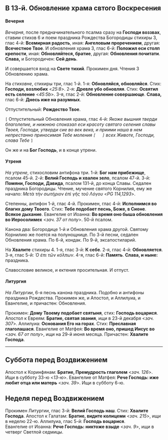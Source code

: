 
## В 13-й. Обновление храма свтого Воскресения

#### Вечерня

*Вечерня*, после предначинательного псалма сразу на **Господи воззвах**, ставим стихов 6 
и поем праздника Рождества Богородицы стихиры 3, глас 4-й: **Всемирная радость**, иная: 
**Ангеловым проречением**, другая: **Всечестное Твое**. И обновления храма 3, глас 6-й: 
**Положил еси столп крепости**, иная: **Обновляйтеся, братие**, другая: **Обновления почитати**.
**Слава,** и Богородичен: **Сей день**. 

И совершается вход на **Свете тихий**. Прокимен дня. Чтения 3 Обновлению храма.

На *стиховне*, стихиры три, глас 1-й. 1-я: **Обновляйся, обновляйся**. 
Стих: **Господи, возлюбих** <*25:8*>. 2-я: **Древле убо обновляя**. 
Стих: **Освятил есть селение** <*45:5b*>. 3-я, глас 2-й: **Обновление совершающе**. 
**Слава,** глас 6-й: **Днесь иже на разумных**.  

Отпустительный: **Рождество Твое**.

`[` Отпустительный Обновления храма, глас 4-й: *Якоже вышния тверди благолепие, и 
нижнюю споказал еси красоту святаго селения славы Твоея, Господи, утверди сие во век 
века, и приими наша в нем непрестанно приносимая Тебе моления `[   ]` всех Животе, Господи, 
слава Тебе* `]`

Он же и на **Бог Господь**, и в конце утрени.

#### Утреня

*На утрене*, стихословим антифона три. 1-й: **Бог нам прибежище**, псалом 45-й. 
2-й: **Велий Господь и хвален зело**, псалом 47-й. 3-й: **Помяни, Господи, Давида**, 
псалом 131-й, до конца Славы. Седален праздника Богородицы. Чтение, мучение святого 
Корнилия, ему же начало: *Μετὰ τὴν σωτήριον ἐπὶ γῆς τοῦ Λόγου* <*PG 114,1293*>. 

Степенны, антифон 1-й, глас 4-й. Прокимен, глас 4-й: **Исполнимся во благих дому Твоего**. 
Стих: **Тебе подобает песнь, Боже, в Сионе**. **Всякое дыхание**. 
Евангелие от Иоанна: **Во время оно быша обновления во Иеросолимех** <*зач. 37 от полу*>. 
50-й псалом. 

Канона два: Богородице 1-й и Обновления храма другой. Святому Корнилию же поется на 
полунощнице. 
По 3-й песни, седален Обновления храма. По 6-й, кондак. По 9-й, эксапостиларий. 

На **Хвалите** стихиры 4. 1-я, глас 3-й: **К себе**. 2-я, глас 4-й: **Обновляется**. 
3-я, глас 5-й: *Ὁ ἐπι τῶν κόλπων*. 4-я, глас 6-й: **Память**. **Слава, и ныне:** праздника.

Славословие великое, и ектения просительная. И отпуст.

#### Литургия

*На Литургии*, 6-я песнь канона праздника. Подобно и антифоны праздника Рождества. 
Прокимен же, и Апостол, и Аллилуиа, и Евангелие, и причастен: Обновления.
 
Прокимен: **Дому Твоему подобает святыня**, стих: **Господь воцарися**. 
Апостол к Евреям: **Братие, святая звания**, ищи в 23-й декабря <*зач. 307*>. 
Аллилуиа: **Основания Его на горах**. Стих: **Преславная глаголашася**. 
Евангелие от Матфея: **Во время оно, пришед Иисус во** <*зач. 67 от полу*>, ищи на 
29-й июня месяца.
Причастен: **Хвалите Господа**.

---

## Суббота перед Воздвижением

Апостол к Коринфянам: **Братие, Премудрость глаголем** <*зач. 126*>. Ищи в субботу 33-ю <*13-ю*>. 
Евангелие от Матфея: **Рече Господь: иже любит отца или матерь** <*зач. 39*>. Ищи в субботу 6-ю.

## Неделя перед Воздвижением

Прокимен Литургии, глас 3-й: **Велий Господь наш**. Стих: **Хвалите Господа**. 
Апостол к Галатам: **Братие, видите колицеми** <*зач. 215*>, ищи в неделю 22-ю. 
Аллилуиа, глас 5-й: **Господь воцарися**.  
Евангелие от Иоанна: **Рече Господь: никтоже взыде** <*зач. 9*>, ищи в четверг Светлой седмицы.
